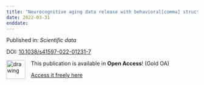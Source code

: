 ```yaml
---
title: "Neurocognitive aging data release with behavioral[comma] structural and multi-echo functional MRI measures."
date: 2022-03-31
enddate:
---
```


Published in: *Scientific data*

DOI: [10.1038/s41597-022-01231-7](https://doi.org/10.1038/s41597-022-01231-7)

<img src="https://upload.wikimedia.org/wikipedia/commons/thumb/7/77/Open_Access_logo_PLoS_transparent.svg/800px-Open_Access_logo_PLoS_transparent.svg.png" alt="drawing" width="50" align="left"/> &nbsp;&nbsp;&nbsp;This publication is available in **Open Access**! (Gold OA)

&nbsp;&nbsp;&nbsp;<a href="https://www.nature.com/articles/s41597-022-01231-7.pdf">Access it freely here</a>

